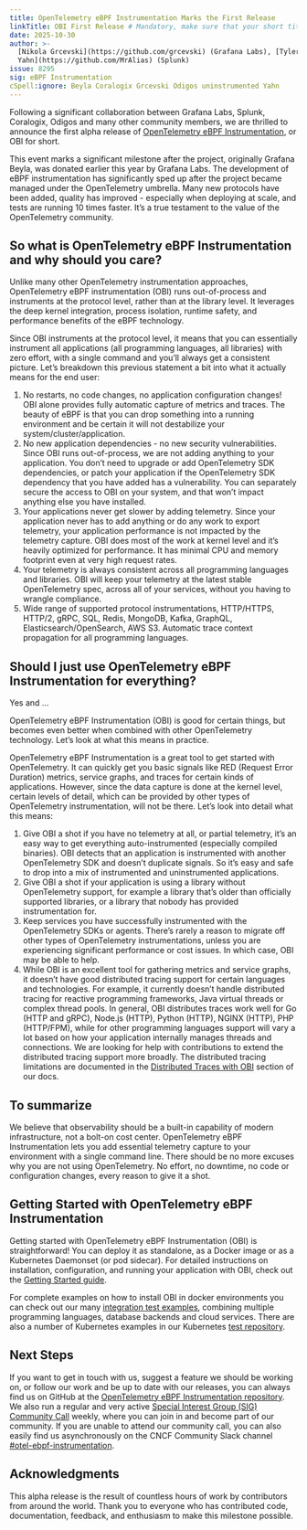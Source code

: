 ```yaml
---
title: OpenTelemetry eBPF Instrumentation Marks the First Release
linkTitle: OBI First Release # Mandatory, make sure that your short title.
date: 2025-10-30
author: >-
  [Nikola Grcevski](https://github.com/grcevski) (Grafana Labs), [Tyler
  Yahn](https://github.com/MrAlias) (Splunk)
issue: 8295
sig: eBPF Instrumentation
cSpell:ignore: Beyla Coralogix Grcevski Odigos uninstrumented Yahn
---
```


Following a significant collaboration between Grafana Labs, Splunk, Coralogix,
Odigos and many other community members, we are thrilled to announce the first
alpha release of [OpenTelemetry eBPF
Instrumentation][otel-ebpf-instrumentation], or OBI for short.

This event marks a significant milestone after the project, originally Grafana
Beyla, was donated earlier this year by Grafana Labs. The development of eBPF
instrumentation has significantly sped up after the project became managed under
the OpenTelemetry umbrella. Many new protocols have been added, quality has
improved - especially when deploying at scale, and tests are running 10 times
faster. It’s a true testament to the value of the OpenTelemetry community.

## So what is OpenTelemetry eBPF Instrumentation and why should you care?

Unlike many other OpenTelemetry instrumentation approaches, OpenTelemetry eBPF
instrumentation (OBI) runs out-of-process and instruments at the protocol level,
rather than at the library level. It leverages the deep kernel integration,
process isolation, runtime safety, and performance benefits of the eBPF
technology.

Since OBI instruments at the protocol level, it means that you can essentially
instrument all applications (all programming languages, all libraries) with zero
effort, with a single command and you’ll always get a consistent picture. Let’s
breakdown this previous statement a bit into what it actually means for the end
user:

1. No restarts, no code changes, no application configuration changes! OBI alone
   provides fully automatic capture of metrics and traces. The beauty of eBPF is
   that you can drop something into a running environment and be certain it will
   not destabilize your system/cluster/application.
2. No new application dependencies - no new security vulnerabilities. Since OBI
   runs out-of-process, we are not adding anything to your application. You
   don’t need to upgrade or add OpenTelemetry SDK dependencies, or patch your
   application if the OpenTelemetry SDK dependency that you have added has a
   vulnerability. You can separately secure the access to OBI on your system,
   and that won’t impact anything else you have installed.
3. Your applications never get slower by adding telemetry. Since your
   application never has to add anything or do any work to export telemetry,
   your application performance is not impacted by the telemetry capture. OBI
   does most of the work at kernel level and it’s heavily optimized for
   performance. It has minimal CPU and memory footprint even at very high
   request rates.
4. Your telemetry is always consistent across all programming languages and
   libraries. OBI will keep your telemetry at the latest stable OpenTelemetry
   spec, across all of your services, without you having to wrangle compliance.
5. Wide range of supported protocol instrumentations, HTTP/HTTPS, HTTP/2, gRPC,
   SQL, Redis, MongoDB, Kafka, GraphQL, Elasticsearch/OpenSearch, AWS S3.
   Automatic trace context propagation for all programming languages.

## Should I just use OpenTelemetry eBPF Instrumentation for everything?

Yes and …

OpenTelemetry eBPF Instrumentation (OBI) is good for certain things, but becomes
even better when combined with other OpenTelemetry technology. Let’s look at
what this means in practice.

OpenTelemetry eBPF Instrumentation is a great tool to get started with
OpenTelemetry. It can quickly get you basic signals like RED (Request Error
Duration) metrics, service graphs, and traces for certain kinds of applications.
However, since the data capture is done at the kernel level, certain levels of
detail, which can be provided by other types of OpenTelemetry instrumentation,
will not be there. Let’s look into detail what this means:

1. Give OBI a shot if you have no telemetry at all, or partial telemetry, it’s
   an easy way to get everything auto-instrumented (especially compiled
   binaries). OBI detects that an application is instrumented with another
   OpenTelemetry SDK and doesn’t duplicate signals. So it’s easy and safe to
   drop into a mix of instrumented and uninstrumented applications.
2. Give OBI a shot if your application is using a library without OpenTelemetry
   support, for example a library that’s older than officially supported
   libraries, or a library that nobody has provided instrumentation for.
3. Keep services you have successfully instrumented with the OpenTelemetry SDKs
   or agents. There’s rarely a reason to migrate off other types of
   OpenTelemetry instrumentations, unless you are experiencing significant
   performance or cost issues. In which case, OBI may be able to help.
4. While OBI is an excellent tool for gathering metrics and service graphs, it
   doesn’t have good distributed tracing support for certain languages and
   technologies. For example, it currently doesn’t handle distributed tracing
   for reactive programming frameworks, Java virtual threads or complex thread
   pools. In general, OBI distributes traces work well for Go (HTTP and gRPC),
   Node.js (HTTP), Python (HTTP), NGINX (HTTP), PHP (HTTP/FPM), while for other
   programming languages support will vary a lot based on how your application
   internally manages threads and connections. We are looking for help with
   contributions to extend the distributed tracing support more broadly. The
   distributed tracing limitations are documented in the [Distributed Traces
   with OBI][distributed-traces] section of our docs.

## To summarize

We believe that observability should be a built-in capability of modern
infrastructure, not a bolt-on cost center. OpenTelemetry eBPF Instrumentation
lets you add essential telemetry capture to your environment with a single
command line. There should be no more excuses why you are not using
OpenTelemetry. No effort, no downtime, no code or configuration changes, every
reason to give it a shot.

## Getting Started with OpenTelemetry eBPF Instrumentation

Getting started with OpenTelemetry eBPF Instrumentation (OBI) is
straightforward\! You can deploy it as standalone, as a Docker image or as a
Kubernetes Daemonset (or pod sidecar). For detailed instructions on
installation, configuration, and running your application with OBI, check out
the [Getting Started guide][getting-started].

For complete examples on how to install OBI in docker environments you can check
out our many [integration test examples][integration-examples], combining
multiple programming languages, database backends and cloud services. There are
also a number of Kubernetes examples in our Kubernetes [test
repository][test-repository].

## Next Steps

If you want to get in touch with us, suggest a feature we should be working on,
or follow our work and be up to date with our releases, you can always find us
on GitHub at the [OpenTelemetry eBPF Instrumentation repository][ebpf-repo]. We
also run a regular and very active [Special Interest Group (SIG) Community
Call][sigs] weekly, where you can join in and become part of our community. If
you are unable to attend our community call, you can also easily find us
asynchronously on the CNCF Community Slack channel
[\#otel-ebpf-instrumentation][slack-ebpf].

## Acknowledgments

This alpha release is the result of countless hours of work by contributors from
around the world. Thank you to everyone who has contributed code, documentation,
feedback, and enthusiasm to make this milestone possible.

[otel-ebpf-instrumentation]:
  https://github.com/open-telemetry/opentelemetry-ebpf-instrumentation
[distributed-traces]: /docs/zero-code/obi/distributed-traces/
[getting-started]: /docs/zero-code/obi/setup/
[integration-examples]:
  https://github.com/open-telemetry/opentelemetry-ebpf-instrumentation/tree/main/internal/test/integration
[test-repository]:
  https://github.com/open-telemetry/opentelemetry-ebpf-instrumentation/tree/main/internal/test/integration/k8s/manifests
[ebpf-repo]:
  https://github.com/open-telemetry/opentelemetry-ebpf-instrumentation
[sigs]:
  https://github.com/open-telemetry/community?tab=readme-ov-file#sig-ebpf-instrumentation
[slack-ebpf]: https://cloud-native.slack.com/archives/C08P9L4FPKJ
